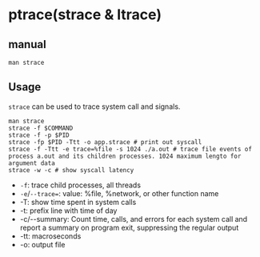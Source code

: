 # ptrace(strace & ltrace)

## manual

    man strace

## Usage

`strace` can be used to trace system call and signals.

    man strace
    strace -f $COMMAND
    strace -f -p $PID
    strace -fp $PID -Ttt -o app.strace # print out syscall
    strace -f -Ttt -e trace=%file -s 1024 ./a.out # trace file events of process a.out and its children processes. 1024 maximum lengto for argument data
    strace -w -c # show syscall latency

- `-f`: trace child processes, all threads
- `-e`/`--trace=`: value: %file, %network, or other function name
- -T: show time spent in system calls
- -t: prefix line with time of day
- -c/--summary: Count  time, calls, and errors for each system call and report a summary on program exit, suppressing the regular output
- -tt: macroseconds
- -o: output file

